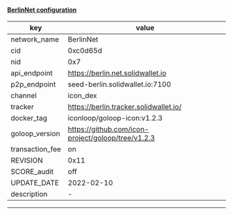 #### [BerlinNet configuration](https://networkinfo.solidwallet.io/node_info/BerlinNet/default_configure.yml)
|key|value|
|---|---|
|network_name|BerlinNet|
|cid|0xc0d65d|
|nid|0x7|
|api_endpoint|https://berlin.net.solidwallet.io|
|p2p_endpoint|seed-berlin.solidwallet.io:7100|
|channel|icon_dex|
|tracker|https://berlin.tracker.solidwallet.io/|
|docker_tag|iconloop/goloop-icon:v1.2.3|
|goloop_version|https://github.com/icon-project/goloop/tree/v1.2.3|
|transaction_fee|on|
|REVISION|0x11|
|SCORE_audit|off|
|UPDATE_DATE|2022-02-10|
|description|-|
---
